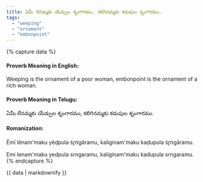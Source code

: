```yaml
---
title: ఏమీ లేనమ్మకు యేడ్పుల శృంగారము, కలిగినమ్మకు కడుపుల శృంగారము.
tags:
  - "weeping"
  - "ornament"
  - "embonpoint"
---
```


{% capture data %}
#### Proverb Meaning in English:
Weeping is the ornament of a poor woman, embonpoint is the ornament of a rich woman.

#### Proverb Meaning in Telugu:
ఏమీ లేనమ్మకు యేడ్పుల శృంగారము, కలిగినమ్మకు కడుపుల శృంగారము.

#### Romanization:
Ēmī lēnam'maku yēḍpula śr̥ṅgāramu, kaliginam'maku kaḍupula śr̥ṅgāramu.

Emi lenam'maku yedpula srngaramu, kaliginam'maku kadupula srngaramu.
{% endcapture %}

{{ data | markdownify }}

